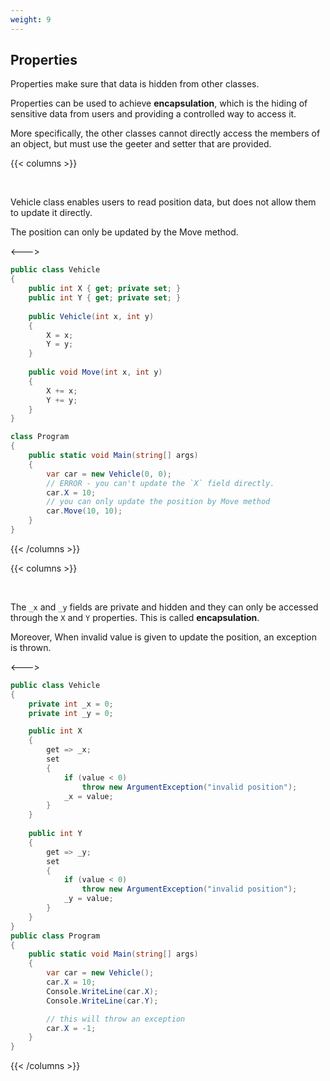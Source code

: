 ```yaml
---
weight: 9
---
```


## Properties
Properties make sure that data is hidden from other classes. 
       
Properties can be used to achieve **encapsulation**, which is the hiding of sensitive data from users and providing a controlled way to access it.

More specifically, the other classes cannot directly access the members of an object, but must use the geeter and setter that are provided.

{{< columns >}}

<br/>

Vehicle class enables users to read position data, but does not allow them to update it directly.

The position can only be updated by the Move method.

<--->

```cs
public class Vehicle
{
    public int X { get; private set; }
    public int Y { get; private set; }
    
    public Vehicle(int x, int y)
    {
        X = x;
        Y = y;
    }
    
    public void Move(int x, int y)
    {
        X += x;
        Y += y;
    }
}

class Program
{
    public static void Main(string[] args)
    {
        var car = new Vehicle(0, 0);
        // ERROR - you can't update the `X` field directly.
        car.X = 10;
        // you can only update the position by Move method
        car.Move(10, 10);
    }
}
```

{{< /columns >}}

{{< columns >}}

<br/>

The `_x` and `_y` fields are private and hidden and they can only be accessed through the `X` and `Y` properties. This is called **encapsulation**.

Moreover, When invalid value is given to update the position, an exception is thrown.

<--->

```cs
public class Vehicle
{
    private int _x = 0;
    private int _y = 0;

    public int X
    {
        get => _x;
        set
        {
            if (value < 0)
                throw new ArgumentException("invalid position");
            _x = value;
        }
    }
    
    public int Y
    {
        get => _y;
        set
        {
            if (value < 0)
                throw new ArgumentException("invalid position");
            _y = value;
        }
    }
}
public class Program
{
    public static void Main(string[] args)
    {
        var car = new Vehicle();
        car.X = 10;
        Console.WriteLine(car.X);
        Console.WriteLine(car.Y);

        // this will throw an exception
        car.X = -1;
    }
}
```

{{< /columns >}}